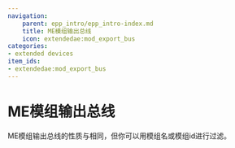 ```yaml
---
navigation:
    parent: epp_intro/epp_intro-index.md
    title: ME模组输出总线
    icon: extendedae:mod_export_bus
categories:
- extended devices
item_ids:
- extendedae:mod_export_bus
---
```


# ME模组输出总线

<GameScene zoom="8" background="transparent">
  <ImportStructure src="../structure/cable_mod_export_bus.snbt"></ImportStructure>
</GameScene>

ME模组输出总线的性质与<ItemLink id="ae2:export_bus" />相同，但你可以用模组名或模组id进行过滤。
